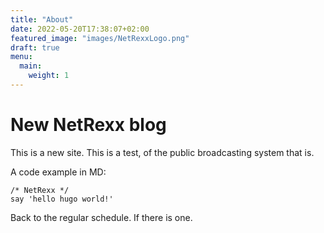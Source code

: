 ```yaml
---
title: "About"
date: 2022-05-20T17:38:07+02:00
featured_image: "images/NetRexxLogo.png"
draft: true
menu:
  main:
    weight: 1
---
```

# New NetRexx blog

This is a new site. This is a test, of the public broadcasting system that is.

A code example in MD:
```
/* NetRexx */
say 'hello hugo world!'
```
Back to the regular schedule. If there is one.

